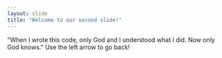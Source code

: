 ```yaml
---
layout: slide
title: "Welcome to our second slide!"
---
```

"When I wrote this code, only God and I understood what I did. Now only God knows."
Use the left arrow to go back!
